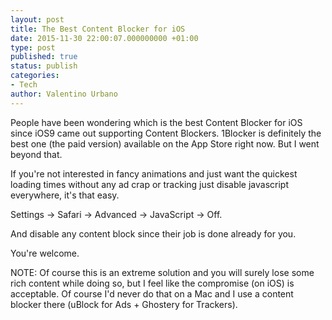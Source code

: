 ```yaml
---
layout: post
title: The Best Content Blocker for iOS
date: 2015-11-30 22:00:07.000000000 +01:00
type: post
published: true
status: publish
categories:
- Tech
author: Valentino Urbano 
---
```


People have been wondering which is the best Content Blocker for iOS since iOS9 came out supporting Content Blockers. 1Blocker is definitely the best one (the paid version) available on the App Store right now. But I went beyond that.

If you're not interested in fancy animations and just want the quickest loading times without any ad crap or tracking just disable javascript everywhere, it's that easy.

Settings -\> Safari -\> Advanced -\> JavaScript -\> Off.

And disable any content block since their job is done already for you.

You're welcome.

NOTE: Of course this is an extreme solution and you will surely lose some rich content while doing so, but I feel like the compromise (on iOS) is acceptable. Of course I'd never do that on a Mac and I use a content blocker there (uBlock for Ads + Ghostery for Trackers).